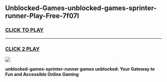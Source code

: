 
## Unblocked-Games-unblocked-games-sprinter-runner-Play-Free-7f07l
<h3>
<a href="https://premium76.site?title=unblocked-games-sprinter-runner&ref=19M">CLICK TO PLAY</a></h3>
<hr>

<h3>
<a href="https://premium76.site?title=unblocked-games-sprinter-runner&ref=19M">CLICK 2 PLAY</a>
  
</h3>

<a href="https://premium76.site?title=unblocked-games-sprinter-runner&ref=19M"><img src="https://clearcache.store/games.png"></a>


**unblocked-games-sprinter-runner games unblocked: Your Gateway to Fun and Accessible Online Gaming**

